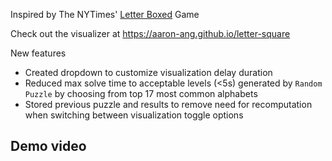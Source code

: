 Inspired by The NYTimes' [Letter Boxed](https://www.nytimes.com/puzzles/letter-boxed) Game

Check out the visualizer at https://aaron-ang.github.io/letter-square

New features
- Created dropdown to customize visualization delay duration
- Reduced max solve time to acceptable levels (<5s) generated by `Random Puzzle` by choosing from top 17 most common alphabets
- Stored previous puzzle and results to remove need for recomputation when switching between visualization toggle options

Demo video
-
